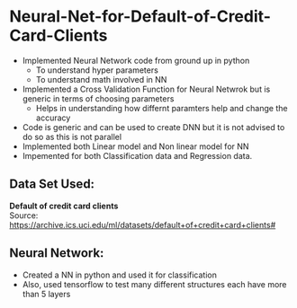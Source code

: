 # Neural-Net-for-Default-of-Credit-Card-Clients
 - Implemented Neural Network code from ground up in python
 	- To understand hyper parameters
 	- To understand math involved in NN
 - Implemented a Cross Validation Function for Neural Netwrok but is generic in terms of choosing parameters
 	- Helps in understanding how differnt paramters help and change the accuracy
 - Code is generic and can be used to create DNN but it is not advised to do so as this is not parallel
 - Implemented both Linear model and Non linear model for NN
 - Impemented for both Classification data and Regression data.


## Data Set Used:
<b>Default of credit card clients</b><br>
Source: https://archive.ics.uci.edu/ml/datasets/default+of+credit+card+clients#

## Neural Network:
- Created a NN in python and used it for classification
- Also, used tensorflow to test many different structures each have more than 5 layers